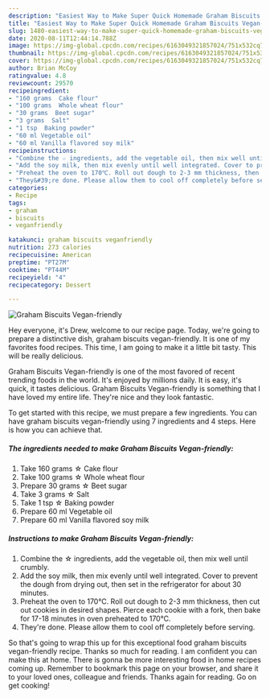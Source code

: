 ```yaml
---
description: "Easiest Way to Make Super Quick Homemade Graham Biscuits Vegan-friendly"
title: "Easiest Way to Make Super Quick Homemade Graham Biscuits Vegan-friendly"
slug: 1480-easiest-way-to-make-super-quick-homemade-graham-biscuits-vegan-friendly
date: 2020-08-11T12:44:14.788Z
image: https://img-global.cpcdn.com/recipes/6163049321857024/751x532cq70/graham-biscuits-vegan-friendly-recipe-main-photo.jpg
thumbnail: https://img-global.cpcdn.com/recipes/6163049321857024/751x532cq70/graham-biscuits-vegan-friendly-recipe-main-photo.jpg
cover: https://img-global.cpcdn.com/recipes/6163049321857024/751x532cq70/graham-biscuits-vegan-friendly-recipe-main-photo.jpg
author: Brian McCoy
ratingvalue: 4.8
reviewcount: 29570
recipeingredient:
- "160 grams  Cake flour"
- "100 grams  Whole wheat flour"
- "30 grams  Beet sugar"
- "3 grams  Salt"
- "1 tsp  Baking powder"
- "60 ml Vegetable oil"
- "60 ml Vanilla flavored soy milk"
recipeinstructions:
- "Combine the ☆ ingredients, add the vegetable oil, then mix well until crumbly."
- "Add the soy milk, then mix evenly until well integrated. Cover to prevent the dough from drying out, then set in the refrigerator for about 30 minutes."
- "Preheat the oven to 170℃. Roll out dough to 2-3 mm thickness, then cut out cookies in desired shapes. Pierce each cookie with a fork, then bake for 17-18 minutes in oven preheated to 170℃."
- "They&#39;re done. Please allow them to cool off completely before serving."
categories:
- Recipe
tags:
- graham
- biscuits
- veganfriendly

katakunci: graham biscuits veganfriendly 
nutrition: 273 calories
recipecuisine: American
preptime: "PT27M"
cooktime: "PT44M"
recipeyield: "4"
recipecategory: Dessert

---
```



![Graham Biscuits Vegan-friendly](https://img-global.cpcdn.com/recipes/6163049321857024/751x532cq70/graham-biscuits-vegan-friendly-recipe-main-photo.jpg)

Hey everyone, it's Drew, welcome to our recipe page. Today, we're going to prepare a distinctive dish, graham biscuits vegan-friendly. It is one of my favorites food recipes. This time, I am going to make it a little bit tasty. This will be really delicious.

Graham Biscuits Vegan-friendly is one of the most favored of recent trending foods in the world. It's enjoyed by millions daily. It is easy, it's quick, it tastes delicious. Graham Biscuits Vegan-friendly is something that I have loved my entire life. They're nice and they look fantastic.




To get started with this recipe, we must prepare a few ingredients. You can have graham biscuits vegan-friendly using 7 ingredients and 4 steps. Here is how you can achieve that.

<!--inarticleads1-->

##### The ingredients needed to make Graham Biscuits Vegan-friendly:

1. Take 160 grams ☆ Cake flour
1. Take 100 grams ☆ Whole wheat flour
1. Prepare 30 grams ☆ Beet sugar
1. Take 3 grams ☆ Salt
1. Take 1 tsp ☆ Baking powder
1. Prepare 60 ml Vegetable oil
1. Prepare 60 ml Vanilla flavored soy milk




<!--inarticleads2-->

##### Instructions to make Graham Biscuits Vegan-friendly:

1. Combine the ☆ ingredients, add the vegetable oil, then mix well until crumbly.
1. Add the soy milk, then mix evenly until well integrated. Cover to prevent the dough from drying out, then set in the refrigerator for about 30 minutes.
1. Preheat the oven to 170℃. Roll out dough to 2-3 mm thickness, then cut out cookies in desired shapes. Pierce each cookie with a fork, then bake for 17-18 minutes in oven preheated to 170℃.
1. They&#39;re done. Please allow them to cool off completely before serving.




So that's going to wrap this up for this exceptional food graham biscuits vegan-friendly recipe. Thanks so much for reading. I am confident you can make this at home. There is gonna be more interesting food in home recipes coming up. Remember to bookmark this page on your browser, and share it to your loved ones, colleague and friends. Thanks again for reading. Go on get cooking!
